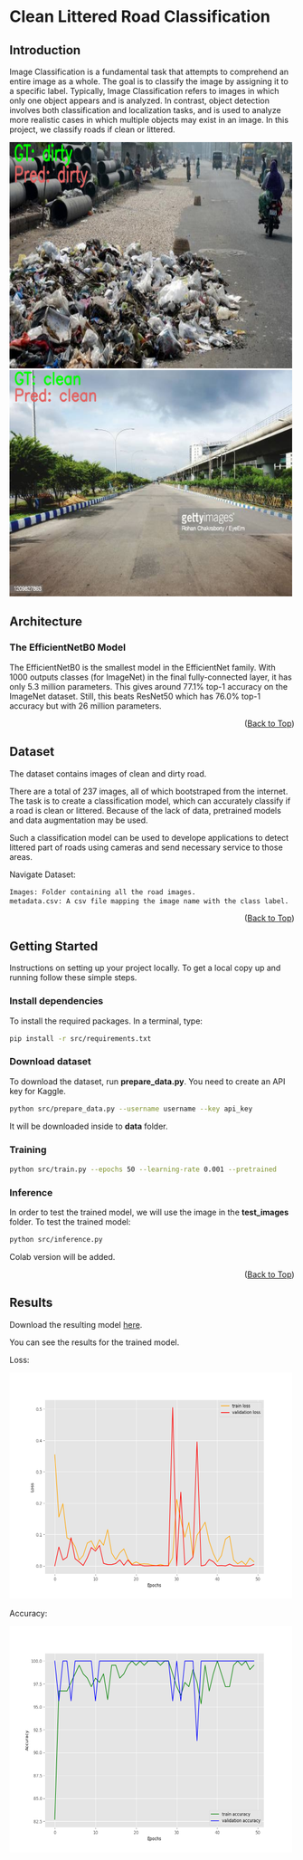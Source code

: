 # Clean Littered Road Classification
<a name="readme-top"></a>

<!-- ABOUT THE PROJECT -->
## Introduction
Image Classification is a fundamental task that attempts to comprehend an entire image as a whole. The goal is to classify the image by assigning it to a specific label. Typically, Image Classification refers to images in which only one object appears and is analyzed. In contrast, object detection involves both classification and localization tasks, and is used to analyze more realistic cases in which multiple objects may exist in an image.
In this project, we classify roads if clean or littered.

<img src="https://github.com/nuwandda/Clean-Littered-Road-Classification/blob/main/images/dirty.png" width="500" height="400">
<img src="https://github.com/nuwandda/Clean-Littered-Road-Classification/blob/main/images/clean.png" width="500" height="400">

<!-- ARCHITECTURE -->
## Architecture
### The EfficientNetB0 Model
The EfficientNetB0 is the smallest model in the EfficientNet family. With 1000 outputs classes (for ImageNet) in the final fully-connected layer, it has only 5.3 million parameters. This gives around 77.1% top-1 accuracy on the ImageNet dataset. Still, this beats ResNet50 which has 76.0% top-1 accuracy but with 26 million parameters. 
<p align="right">(<a href="#readme-top">Back to Top</a>)</p>

<!-- DATASET -->
## Dataset
The dataset contains images of clean and dirty road.

There are a total of 237 images, all of which bootstraped from the internet. The task is to create a classification model, which can accurately classify if a road is clean or littered. Because of the lack of data, pretrained models and data augmentation may be used.

Such a classification model can be used to develope applications to detect littered part of roads using cameras and send necessary service to those areas.

Navigate Dataset:

    Images: Folder containing all the road images.
    metadata.csv: A csv file mapping the image name with the class label.

<p align="right">(<a href="#readme-top">Back to Top</a>)</p>

<!-- GETTING STARTED -->
## Getting Started
Instructions on setting up your project locally.
To get a local copy up and running follow these simple steps.

### Install dependencies
To install the required packages. In a terminal, type:
  ```sh
  pip install -r src/requirements.txt
  ```

### Download dataset
To download the dataset, run **prepare_data.py**. You need to create an API key for Kaggle. 
  ```sh
  python src/prepare_data.py --username username --key api_key
  ```
It will be downloaded inside to **data** folder.

### Training

  ```sh
  python src/train.py --epochs 50 --learning-rate 0.001 --pretrained
  ```

### Inference
In order to test the trained model, we will use the image in the **test_images** folder. To test the trained model:
  ```sh
  python src/inference.py
  ```

Colab version will be added.

<p align="right">(<a href="#readme-top">Back to Top</a>)</p>

<!-- RESULTS -->
## Results
Download the resulting model [here][1].

You can see the results for the trained model.

Loss:

<img src="https://github.com/nuwandda/Clean-Littered-Road-Classification/blob/main/outputs/loss_pretrained_True.png" width="500" height="400">

Accuracy:

<img src="https://github.com/nuwandda/Clean-Littered-Road-Classification/blob/main/outputs/accuracy_pretrained_True.png" width="500" height="400">

[1]: https://drive.google.com/file/d/1wdNtJza-zInFG4iNFIN07CePNRBULOXd/view?usp=sharing
